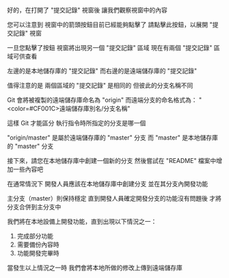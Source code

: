 好的，在打開了 "提交記錄" 視窗後
讓我們觀察視窗中的內容

您可以注意到
視窗中的箭頭按鈕目前已經能夠點擊了
請點擊此按鈕，以展開 "提交記錄" 視窗

一旦您點擊了按鈕
視窗將出現另一個 "提交記錄" 區域
現在有兩個 "提交記錄" 區域可供查看

左邊的是本地儲存庫的 "提交記錄"
而右邊的是遠端儲存庫的 "提交記錄"

值得注意的是
兩個區域的 "提交記錄" 是相同的
但彼此的分支名稱不同

Git 會將被複製的遠端儲存庫命名為 "origin"
而遠端分支的命名格式為：
"<color=#CF001C>遠端儲存庫別名/分支名稱</color>"

這樣 Git 才能區分
執行指令時所指定的分支是哪一個

"origin/master" 是屬於遠端儲存庫的 "master" 分支
而 "master" 是本地儲存庫的 "master" 分支

接下來，請您在本地儲存庫中創建一個新的分支
然後嘗試在 "README" 檔案中增加一些內容吧

在通常情況下
開發人員應該在本地儲存庫中創建分支
並在其分支內開發功能

主分支（master）則保持穩定
直到開發人員確定開發分支的功能沒有問題後
才將分支合併到主分支中

我們將在本地設備上開發功能，直到出現以下情況之一：
1. 完成部分功能
2. 需要備份內容時
3. 功能開發完畢時

當發生以上情況之一時
我們會將本地所做的修改上傳到遠端儲存庫